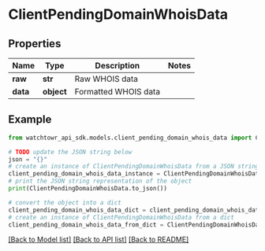 # ClientPendingDomainWhoisData


## Properties

Name | Type | Description | Notes
------------ | ------------- | ------------- | -------------
**raw** | **str** | Raw WHOIS data | 
**data** | **object** | Formatted WHOIS data | 

## Example

```python
from watchtowr_api_sdk.models.client_pending_domain_whois_data import ClientPendingDomainWhoisData

# TODO update the JSON string below
json = "{}"
# create an instance of ClientPendingDomainWhoisData from a JSON string
client_pending_domain_whois_data_instance = ClientPendingDomainWhoisData.from_json(json)
# print the JSON string representation of the object
print(ClientPendingDomainWhoisData.to_json())

# convert the object into a dict
client_pending_domain_whois_data_dict = client_pending_domain_whois_data_instance.to_dict()
# create an instance of ClientPendingDomainWhoisData from a dict
client_pending_domain_whois_data_from_dict = ClientPendingDomainWhoisData.from_dict(client_pending_domain_whois_data_dict)
```
[[Back to Model list]](../README.md#documentation-for-models) [[Back to API list]](../README.md#documentation-for-api-endpoints) [[Back to README]](../README.md)


